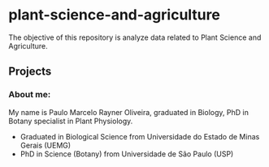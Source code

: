 # plant-science-and-agriculture

The objective of this repository is analyze data related to Plant Science and Agriculture.

## Projects











### About me: 

My name is Paulo Marcelo Rayner Oliveira, graduated in Biology, PhD in Botany specialist in Plant Physiology.


* Graduated in Biological Science from Universidade do Estado de Minas Gerais (UEMG)
* PhD in Science (Botany) from Universidade de São Paulo (USP) 
